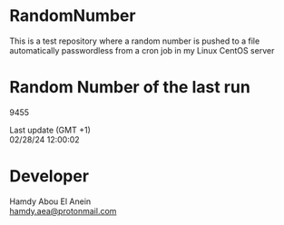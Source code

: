 # RandomNumber    
This is a test repository where a random number is pushed to a file automatically passwordless from a cron job in my Linux CentOS server    
# Random Number of the last run   
9455
      
Last update (GMT +1)    
02/28/24 12:00:02
# Developer    
Hamdy Abou El Anein   
hamdy.aea@protonmail.com
